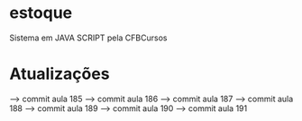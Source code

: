 # estoque
Sistema em JAVA SCRIPT pela CFBCursos

# Atualizações
--> commit aula 185
--> commit aula 186 
--> commit aula 187
--> commit aula 188
--> commit aula 189
--> commit aula 190
--> commit aula 191